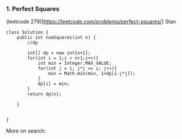 ### 1. Perfect Squares
(leetcode 279)[https://leetcode.com/problems/perfect-squares/]
Stan
```
class Solution {
    public int numSquares(int n) {
        //dp
        
        int[] dp = new int[n+1];
        for(int i = 1;i < n+1;i++){
            int min = Integer.MAX_VALUE;
            for(int j = 1; j*j <= i; j++){
                min = Math.min(min, 1+dp[i-j*j]);
            }
            dp[i] = min;
        }
        return dp[n];
        
    }
    
    
}
```

More on search:
